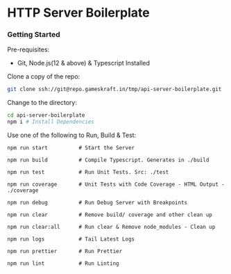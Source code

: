 # HTTP Server Boilerplate

### Getting Started

Pre-requisites:
* Git, Node.js(12 & above) & Typescript Installed

Clone a copy of the repo:

```bash
git clone ssh://git@repo.gameskraft.in/tmp/api-server-boilerplate.git
```

Change to the directory:

```bash
cd api-server-boilerplate
npm i # Install Dependencies
```

Use one of the following to Run, Build & Test:

```
npm run start          # Start the Server

npm run build          # Compile Typescript. Generates in ./build

npm run test           # Run Unit Tests. Src: ./test

npm run coverage       # Unit Tests with Code Coverage - HTML Output - ./coverage

npm run debug          # Run Debug Server with Breakpoints

npm run clear          # Remove build/ coverage and other clean up

npm run clear:all      # Run clear & Remove node_modules - Clean up

npm run logs           # Tail Latest Logs

npm run prettier       # Run Prettier

npm run lint           # Run Linting
```